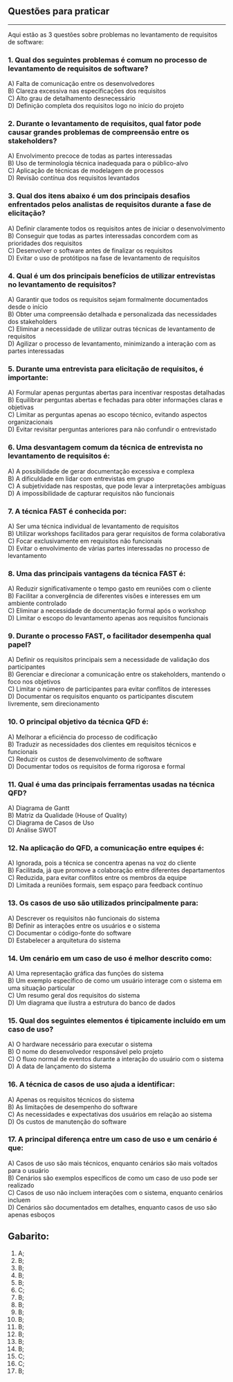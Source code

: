 ## Questões para praticar

---

Aqui estão as 3 questões sobre problemas no levantamento de requisitos de software:

### 1. Qual dos seguintes problemas é comum no processo de levantamento de requisitos de software?
A) Falta de comunicação entre os desenvolvedores  
B) Clareza excessiva nas especificações dos requisitos  
C) Alto grau de detalhamento desnecessário  
D) Definição completa dos requisitos logo no início do projeto  

### 2. Durante o levantamento de requisitos, qual fator pode causar grandes problemas de compreensão entre os stakeholders?
A) Envolvimento precoce de todas as partes interessadas  
B) Uso de terminologia técnica inadequada para o público-alvo  
C) Aplicação de técnicas de modelagem de processos  
D) Revisão contínua dos requisitos levantados  

### 3. Qual dos itens abaixo é um dos principais desafios enfrentados pelos analistas de requisitos durante a fase de elicitação?
A) Definir claramente todos os requisitos antes de iniciar o desenvolvimento  
B) Conseguir que todas as partes interessadas concordem com as prioridades dos requisitos  
C) Desenvolver o software antes de finalizar os requisitos  
D) Evitar o uso de protótipos na fase de levantamento de requisitos  

### 4. Qual é um dos principais benefícios de utilizar entrevistas no levantamento de requisitos?
A) Garantir que todos os requisitos sejam formalmente documentados desde o início  
B) Obter uma compreensão detalhada e personalizada das necessidades dos stakeholders  
C) Eliminar a necessidade de utilizar outras técnicas de levantamento de requisitos  
D) Agilizar o processo de levantamento, minimizando a interação com as partes interessadas

### 5. Durante uma entrevista para elicitação de requisitos, é importante:
A) Formular apenas perguntas abertas para incentivar respostas detalhadas  
B) Equilibrar perguntas abertas e fechadas para obter informações claras e objetivas  
C) Limitar as perguntas apenas ao escopo técnico, evitando aspectos organizacionais  
D) Evitar revisitar perguntas anteriores para não confundir o entrevistado

### 6. Uma desvantagem comum da técnica de entrevista no levantamento de requisitos é:
A) A possibilidade de gerar documentação excessiva e complexa  
B) A dificuldade em lidar com entrevistas em grupo  
C) A subjetividade nas respostas, que pode levar a interpretações ambíguas  
D) A impossibilidade de capturar requisitos não funcionais


### 7. A técnica **FAST** é conhecida por:
A) Ser uma técnica individual de levantamento de requisitos  
B) Utilizar workshops facilitados para gerar requisitos de forma colaborativa  
C) Focar exclusivamente em requisitos não funcionais  
D) Evitar o envolvimento de várias partes interessadas no processo de levantamento

### 8. Uma das principais vantagens da técnica **FAST** é:
A) Reduzir significativamente o tempo gasto em reuniões com o cliente  
B) Facilitar a convergência de diferentes visões e interesses em um ambiente controlado  
C) Eliminar a necessidade de documentação formal após o workshop  
D) Limitar o escopo do levantamento apenas aos requisitos funcionais

### 9. Durante o processo **FAST**, o facilitador desempenha qual papel?
A) Definir os requisitos principais sem a necessidade de validação dos participantes  
B) Gerenciar e direcionar a comunicação entre os stakeholders, mantendo o foco nos objetivos  
C) Limitar o número de participantes para evitar conflitos de interesses  
D) Documentar os requisitos enquanto os participantes discutem livremente, sem direcionamento


### 10. O principal objetivo da técnica **QFD** é:
A) Melhorar a eficiência do processo de codificação  
B) Traduzir as necessidades dos clientes em requisitos técnicos e funcionais  
C) Reduzir os custos de desenvolvimento de software  
D) Documentar todos os requisitos de forma rigorosa e formal

### 11. Qual é uma das principais ferramentas usadas na técnica **QFD**?
A) Diagrama de Gantt  
B) Matriz da Qualidade (House of Quality)  
C) Diagrama de Casos de Uso  
D) Análise SWOT

### 12. Na aplicação do **QFD**, a comunicação entre equipes é:
A) Ignorada, pois a técnica se concentra apenas na voz do cliente  
B) Facilitada, já que promove a colaboração entre diferentes departamentos  
C) Reduzida, para evitar conflitos entre os membros da equipe  
D) Limitada a reuniões formais, sem espaço para feedback contínuo

### 13. Os casos de uso são utilizados principalmente para:
A) Descrever os requisitos não funcionais do sistema  
B) Definir as interações entre os usuários e o sistema  
C) Documentar o código-fonte do software  
D) Estabelecer a arquitetura do sistema

### 14. Um cenário em um caso de uso é melhor descrito como:
A) Uma representação gráfica das funções do sistema  
B) Um exemplo específico de como um usuário interage com o sistema em uma situação particular  
C) Um resumo geral dos requisitos do sistema  
D) Um diagrama que ilustra a estrutura do banco de dados

### 15. Qual dos seguintes elementos é tipicamente incluído em um caso de uso?
A) O hardware necessário para executar o sistema  
B) O nome do desenvolvedor responsável pelo projeto  
C) O fluxo normal de eventos durante a interação do usuário com o sistema  
D) A data de lançamento do sistema

### 16. A técnica de casos de uso ajuda a identificar:
A) Apenas os requisitos técnicos do sistema  
B) As limitações de desempenho do software  
C) As necessidades e expectativas dos usuários em relação ao sistema  
D) Os custos de manutenção do software

### 17. A principal diferença entre um caso de uso e um cenário é que:
A) Casos de uso são mais técnicos, enquanto cenários são mais voltados para o usuário  
B) Cenários são exemplos específicos de como um caso de uso pode ser realizado  
C) Casos de uso não incluem interações com o sistema, enquanto cenários incluem  
D) Cenários são documentados em detalhes, enquanto casos de uso são apenas esboços



## Gabarito:

1) A;
2) B;
3) B;
4) B;
5) B;
6) C;
7) B;
8) B;
9) B;
10) B;
11) B;
12) B;
13) B;
14) B;
15) C;
16) C;
17) B;